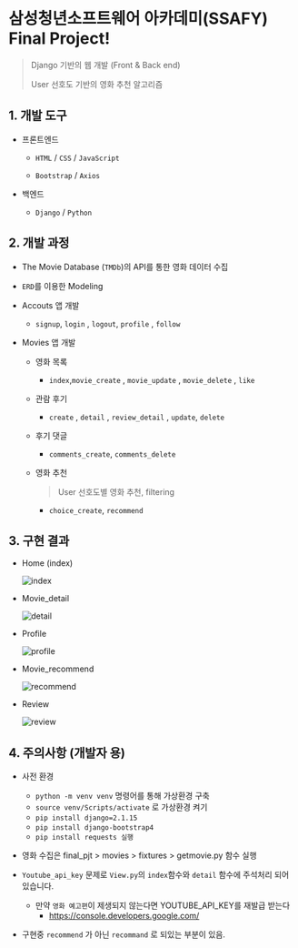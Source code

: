 # 삼성청년소프트웨어 아카데미(SSAFY) Final Project!

> Django 기반의 웹 개발 (Front & Back end)
>
> User 선호도 기반의 영화 추천 알고리즘

## 1. 개발 도구

- 프론트엔드 

  - `HTML` / `CSS` / `JavaScript`

  - `Bootstrap` / `Axios`

- 백엔드

  - `Django` / `Python`

## 2. 개발 과정

- The Movie Database (`TMDb`)의 API를 통한 영화 데이터 수집

- `ERD`를 이용한 Modeling

- Accouts 앱 개발

  - `signup`, `login` , `logout`, `profile` , `follow`

- Movies 앱 개발

  - 영화 목록

    - `index`,`movie_create` , `movie_update` , `movie_delete` , `like`

  - 관람 후기

    -  `create` , `detail` , `review_detail` , `update`, `delete` 

  - 후기 댓글

    - `comments_create`, `comments_delete`

  - 영화 추천

    > User 선호도별 영화 추천, filtering

    - `choice_create`, `recommend`



## 3. 구현 결과

- Home (index)

  ![index](C:\Users\82102\Desktop\SSAFY온라인\projects\Final_pjt_Github용\readme.assets\index.png)

- Movie_detail

  ![detail](C:\Users\82102\Desktop\SSAFY온라인\projects\Final_pjt_Github용\readme.assets\detail.png)

- Profile

  ![profile](C:\Users\82102\Desktop\SSAFY온라인\projects\Final_pjt_Github용\readme.assets\profile.png)

- Movie_recommend

  ![recommend](C:\Users\82102\Desktop\SSAFY온라인\projects\Final_pjt_Github용\readme.assets\recommend.png)

- Review

  ![review](C:\Users\82102\Desktop\SSAFY온라인\projects\Final_pjt_Github용\readme.assets\review.png)





## 4. 주의사항 (개발자 용)

- 사전 환경
  - `python -m venv venv` 명령어를 통해 가상환경 구축
  - `source venv/Scripts/activate` 로 가상환경 켜기
  - `pip install django=2.1.15`
  - `pip install django-bootstrap4`
  - `pip install requests 실행`
- 영화 수집은 final_pjt > movies > fixtures > getmovie.py 함수 실행

- `Youtube_api_key` 문제로 `View.py`의 `index`함수와 `detail` 함수에 주석처리 되어있습니다.
  - 만약 `영화 예고편`이 제생되지 않는다면 YOUTUBE_API_KEY를 재발급 받는다
    - https://console.developers.google.com/
- 구현중 `recommend` 가 아닌 `recommand` 로 되있는 부분이 있음.

